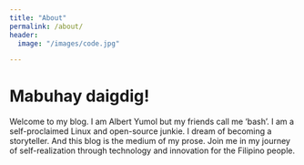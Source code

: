 ```yaml
---
title: "About"
permalink: /about/
header:
  image: "/images/code.jpg"

---
```


<h1>Mabuhay daigdig!</h1>

Welcome to my blog. I am Albert Yumol but my friends call me ‘bash’. I am a self-proclaimed Linux and open-source junkie. I dream of becoming a storyteller. And this blog is the medium of my prose. Join me in my journey of self-realization through technology and innovation for the Filipino people.
